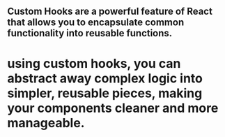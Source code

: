 ## Custom Hooks are a powerful feature of React that allows you to encapsulate common functionality into reusable functions.
# using custom hooks, you can abstract away complex logic into simpler, reusable pieces, making your components cleaner and more manageable.